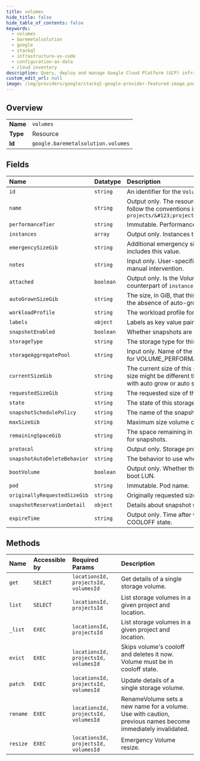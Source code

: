 ```yaml
---
title: volumes
hide_title: false
hide_table_of_contents: false
keywords:
  - volumes
  - baremetalsolution
  - google    
  - stackql
  - infrastructure-as-code
  - configuration-as-data
  - cloud inventory
description: Query, deploy and manage Google Cloud Platform (GCP) infrastructure and resources using SQL
custom_edit_url: null
image: /img/providers/google/stackql-google-provider-featured-image.png
---
```

  
    

## Overview
<table><tbody>
<tr><td><b>Name</b></td><td><code>volumes</code></td></tr>
<tr><td><b>Type</b></td><td>Resource</td></tr>
<tr><td><b>Id</b></td><td><code>google.baremetalsolution.volumes</code></td></tr>
</tbody></table>

## Fields
| Name | Datatype | Description |
|:-----|:---------|:------------|
| `id` | `string` | An identifier for the `Volume`, generated by the backend. |
| `name` | `string` | Output only. The resource name of this `Volume`. Resource names are schemeless URIs that follow the conventions in https://cloud.google.com/apis/design/resource_names. Format: `projects/&#123;project&#125;/locations/&#123;location&#125;/volumes/&#123;volume&#125;` |
| `performanceTier` | `string` | Immutable. Performance tier of the Volume. Default is SHARED. |
| `instances` | `array` | Output only. Instances this Volume is attached to. This field is set only in Get requests. |
| `emergencySizeGib` | `string` | Additional emergency size that was requested for this Volume, in GiB. current_size_gib includes this value. |
| `notes` | `string` | Input only. User-specified notes for new Volume. Used to provision Volumes that require manual intervention. |
| `attached` | `boolean` | Output only. Is the Volume attached at at least one instance. This field is a lightweight counterpart of `instances` field. It is filled in List responses as well. |
| `autoGrownSizeGib` | `string` | The size, in GiB, that this storage volume has expanded as a result of an auto grow policy. In the absence of auto-grow, the value is 0. |
| `workloadProfile` | `string` | The workload profile for the volume. |
| `labels` | `object` | Labels as key value pairs. |
| `snapshotEnabled` | `boolean` | Whether snapshots are enabled. |
| `storageType` | `string` | The storage type for this volume. |
| `storageAggregatePool` | `string` | Input only. Name of the storage aggregate pool to allocate the volume in. Can be used only for VOLUME_PERFORMANCE_TIER_ASSIGNED volumes. |
| `currentSizeGib` | `string` | The current size of this storage volume, in GiB, including space reserved for snapshots. This size might be different than the requested size if the storage volume has been configured with auto grow or auto shrink. |
| `requestedSizeGib` | `string` | The requested size of this storage volume, in GiB. |
| `state` | `string` | The state of this storage volume. |
| `snapshotSchedulePolicy` | `string` | The name of the snapshot schedule policy in use for this volume, if any. |
| `maxSizeGib` | `string` | Maximum size volume can be expanded to in case of evergency, in GiB. |
| `remainingSpaceGib` | `string` | The space remaining in the storage volume for new LUNs, in GiB, excluding space reserved for snapshots. |
| `protocol` | `string` | Output only. Storage protocol for the Volume. |
| `snapshotAutoDeleteBehavior` | `string` | The behavior to use when snapshot reserved space is full. |
| `bootVolume` | `boolean` | Output only. Whether this volume is a boot volume. A boot volume is one which contains a boot LUN. |
| `pod` | `string` | Immutable. Pod name. |
| `originallyRequestedSizeGib` | `string` | Originally requested size, in GiB. |
| `snapshotReservationDetail` | `object` | Details about snapshot space reservation and usage on the storage volume. |
| `expireTime` | `string` | Output only. Time after which volume will be fully deleted. It is filled only for volumes in COOLOFF state. |
## Methods
| Name | Accessible by | Required Params | Description |
|:-----|:--------------|:----------------|:------------|
| `get` | `SELECT` | `locationsId, projectsId, volumesId` | Get details of a single storage volume. |
| `list` | `SELECT` | `locationsId, projectsId` | List storage volumes in a given project and location. |
| `_list` | `EXEC` | `locationsId, projectsId` | List storage volumes in a given project and location. |
| `evict` | `EXEC` | `locationsId, projectsId, volumesId` | Skips volume's cooloff and deletes it now. Volume must be in cooloff state. |
| `patch` | `EXEC` | `locationsId, projectsId, volumesId` | Update details of a single storage volume. |
| `rename` | `EXEC` | `locationsId, projectsId, volumesId` | RenameVolume sets a new name for a volume. Use with caution, previous names become immediately invalidated. |
| `resize` | `EXEC` | `locationsId, projectsId, volumesId` | Emergency Volume resize. |
